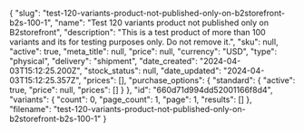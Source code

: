 {
  "slug": "test-120-variants-product-not-published-only-on-b2storefront-b2s-100-1",
  "name": "Test 120 variants product not published only on B2storefront",
  "description": "This is a test product of more than 100 variants and its for testing purposes only. Do not remove it.",
  "sku": null,
  "active": true,
  "meta_title": null,
  "price": null,
  "currency": "USD",
  "type": "physical",
  "delivery": "shipment",
  "date_created": "2024-04-03T15:12:25.200Z",
  "stock_status": null,
  "date_updated": "2024-04-03T15:12:25.357Z",
  "prices": [],
  "purchase_options": {
    "standard": {
      "active": true,
      "price": null,
      "prices": []
    }
  },
  "id": "660d71d994dd52001166f8d4",
  "variants": {
    "count": 0,
    "page_count": 1,
    "page": 1,
    "results": []
  },
  "filename": "test-120-variants-product-not-published-only-on-b2storefront-b2s-100-1"
}